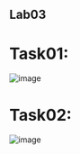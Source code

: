 ## Lab03

# Task01:
![image](https://github.com/user-attachments/assets/be32b1b3-3794-4c46-8454-5ea40e201d53)


# Task02:
![image](https://github.com/user-attachments/assets/a417bf45-e06b-49c6-abd9-0177423ffb3f)



